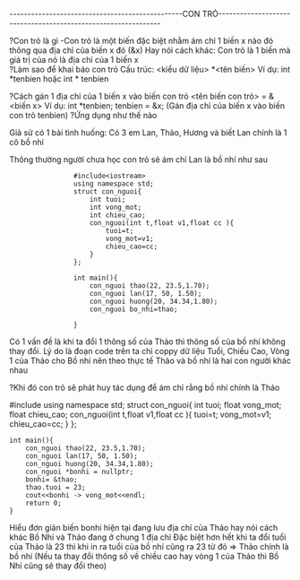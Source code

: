 ------------------------------------------------CON TRỎ--------------------------------------------------------------


?Con trỏ là gì
    -Con trỏ là một biến đặc biệt nhằm ám chỉ 1 biến x nào đó thông qua địa chỉ của biến x đó (&x)
        Hay nói cách khác: Con trỏ là 1 biến mà giá trị của nó là địa chỉ của 1 biến x  
?Làm sao để khai báo con trỏ
    Cấu trúc: <kiểu dữ liệu> *<tên biến>
Ví dụ: int *tenbien hoặc int * tenbien

?Cách gán 1 địa chỉ của 1 biến x vào biến con trỏ
    <tên biến con trỏ> = &<biến x>
Ví dụ: 
    int *tenbien;
    tenbien = &x; (Gán địa chỉ của biến x vào biến con trỏ tenbien)
?Ứng dụng như thế nào

Giả sử có 1 bài tình huống: 
Có 3 em Lan, Thảo, Hương và biết Lan chính là 1 cô bồ nhí

Thông thường người chưa học con trỏ sẽ ám chỉ Lan là bồ nhí như sau

                    #include<iostream>
                    using namespace std;
                    struct con_nguoi{
                        int tuoi;
                        int vong_mot;
                        int chieu_cao;
                        con_nguoi(int t,float v1,float cc ){
                            tuoi=t;
                            vong_mot=v1;
                            chieu_cao=cc;
                        }
                    };

                    int main(){
                        con_nguoi thao(22, 23.5,1.70);
                        con_nguoi lan(17, 50, 1.50);
                        con_nguoi huong(20, 34.34,1.80);
                        con_nguoi bo_nhi=thao;
                        
                    }

Có 1 vấn đề là khi ta đổi 1 thông số của Thảo thì thông số của bồ nhí không thay đổi. Lý do là đoạn code trên ta chỉ coppy dữ liệu Tuổi, Chiều Cao, Vòng 1 của Thảo cho Bồ nhí nên theo thực tế Thảo và bồ nhí là hai con người khác nhau

?Khi đó con trỏ sẽ phát huy tác dụng để ám chỉ rằng bồ nhí chính là Thảo
   


 #include<iostream>
    using namespace std;
    struct con_nguoi{
        int tuoi;
        float vong_mot;
        float chieu_cao;
        con_nguoi(int t,float v1,float cc ){
            tuoi=t;
            vong_mot=v1;
            chieu_cao=cc;
        }
    };

    int main(){
        con_nguoi thao(22, 23.5,1.70);
        con_nguoi lan(17, 50, 1.50);
        con_nguoi huong(20, 34.34,1.80);
        con_nguoi *bonhi = nullptr;
        bonhi= &thao;
        thao.tuoi = 23;
        cout<<bonhi -> vong_mot<<endl;
        return 0;
    }
Hiểu đơn giản biến bonhi hiện tại đang lưu địa chỉ của Thảo hay nói cách khác Bồ Nhí và Thảo đang ở chung 1 địa chỉ
Đặc biệt hơn hết khi ta đổi tuổi của Thảo là 23 thì khi in ra tuổi của bồ nhí cũng ra 23 từ đó => Thảo chính là bồ nhí (Nếu ta thay đổi thông số về chiều cao hay vòng 1 của Thảo thì Bồ Nhí cũng sẽ thay đổi theo)